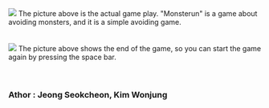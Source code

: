<img src="https://user-images.githubusercontent.com/92027143/211141748-437d0da7-744d-4823-8499-a3de3a7b7d49.png" >
The picture above is the actual game play. "Monsterun" is a game about avoiding monsters, and it is a simple avoiding game.
</br>
</br>
</br>

<img src="https://user-images.githubusercontent.com/92027143/211141918-46251843-f0c5-4d9d-9910-2f8682eecf7e.png">
The picture above shows the end of the game, so you can start the game again by pressing the space bar.
</br>
</br>
</br>

### Athor : Jeong Seokcheon, Kim Wonjung

